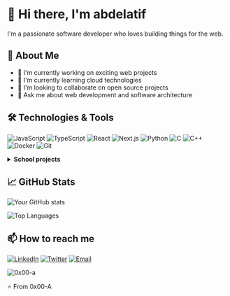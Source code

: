 # 👋 Hi there, I'm abdelatif

I'm a passionate software developer who loves building things for the web.

## 🚀 About Me
- 🔭 I'm currently working on exciting web projects
- 🌱 I'm currently learning cloud technologies
- 👯 I'm looking to collaborate on open source projects
- 💬 Ask me about web development and software architecture

## 🛠️ Technologies & Tools
![JavaScript](https://img.shields.io/badge/-JavaScript-F7DF1E?style=flat-square&logo=javascript&logoColor=black)
![TypeScript](https://img.shields.io/badge/-TypeScript-3178C6?style=flat-square&logo=typescript&logoColor=white)
![React](https://img.shields.io/badge/-React-61DAFB?style=flat-square&logo=react&logoColor=black)
![Next.js](https://img.shields.io/badge/-Next.js-000000?style=flat-square&logo=next.js&logoColor=white)
![Python](https://img.shields.io/badge/-Python-3776AB?style=flat-square&logo=python&logoColor=white)
![C](https://img.shields.io/badge/-C-A8B9CC?style=flat-square&logo=c&logoColor=black)
![C++](https://img.shields.io/badge/-C++-00599C?style=flat-square&logo=c%2B%2B&logoColor=white)
![Docker](https://img.shields.io/badge/-Docker-2496ED?style=flat-square&logo=docker&logoColor=white)
![Git](https://img.shields.io/badge/-Git-F05032?style=flat-square&logo=git&logoColor=white)

<details>
<summary><strong>School projects</strong></summary>


| **Project** | **Description** | **Knowledge acquired** |
|-------------|----------------|----------------------|
| **[Transcendence](https://github.com/0x00-A/ft_transcendence_42)** | Developing a real-time multiplayer chat platform | • Mastered full-stack development with React, TypeScript, and Django<br>• Implemented real-time WebSocket communication for multiplayer functionality<br>• Designed secure authentication flows using OAuth for user management<br>• Managed complex state for multiplayer game scenarios using React and TypeScript<br>• Deployed containerized applications with Docker for streamlined deployment<br>• Implemented CI/CD pipelines for automated deployment of the React and Django application |
| **[IRC](https://github.com/0x00-A/ircserv_42)** | Building a webserver from scratch Nginx style | • Implemented low-level networking protocols for IRC communication<br>• Mastered TCP/IP socket programming to establish reliable server-client connections<br>• Developed event-driven architecture to efficiently manage multiple IRC events<br>• Handled concurrent client connections, ensuring real-time message delivery<br>• Implemented RFC protocol specifications for IRC compliance and functionality |
| **[Inception](https://github.com/0x00-A/inception_42)** | Creating a fully functional development environment using Docker including Nginx, MaraDB and WordPress | • Architected multi-container applications<br>• Mastered Docker networking concepts<br>• Implemented secure container communication<br>• Created custom Docker images<br>• Managed persistent data volumes<br>• Orchestrated services with docker-compose<br>• Configured and optimized Nginx as a reverse proxy<br>• Wrote Bash scripts for container entrypoints and automation<br>• Executed and optimized basic SQL queries for database operations |
| **[cub3d](https://github.com/0x00-A/cub3d_42)** | Creating a basic 3D game engine inspired by the classic game Wolfenstein 3D | • Implemented a raycasting rendering engine to render 3D environments<br>• Mastered 3D graphics mathematics to simulate depth and perspective in a 2D grid<br>• Developed efficient collision detection for accurate player movement and interaction<br>• Created a texture mapping system to apply textures onto surfaces in the 3D world<br>• Optimized rendering performance to achieve smooth frame rates and low resource usage |
| **[NetPractice](https://github.com/0x00-A/NetPractice_42)** | General practical exercise to discover networking | • Applied concepts of IP addressing, subnetting, and routing to real-world networking scenarios<br>• Simulated real network environments to understand packet flow and error handling |
| **[mini-shell](https://github.com/0x00-A/minishell_42)** | Building a basic shell capable of parsing and executing commands, handling input/output redirections, pipes, environment variables, and signal handling | • Developed complex command parsing system<br>• Implemented process management<br>• Created custom command interpreter<br>• Handled signal interrupts and job control<br>• Managed environment variables<br>• Built pipe and redirection system |
| **[philosophers](https://github.com/0x00-A/philosophers_42)** | Implementing a simulation of the Dining Philosophers Problem | • Mastered thread synchronization techniques<br>• Implemented mutex and semaphore usage<br>• Solved complex deadlock scenarios<br>• Optimized concurrent resource access<br>• Developed thread-safe algorithms<br>• Monitored process performance |
| **[fractol](https://github.com/0x00-A/fractol_42)** | Creating a program that generates and displays various fractals, such as the Mandelbrot set and Julia set | • Implemented fractal rendering algorithms to visualize complex mathematical shapes<br>• Mastered mathematical concepts related to fractals and recursive functions<br>• Developed an interactive interface to explore fractals through zooming and color manipulation<br>• Optimized rendering performance to handle large-scale fractal computations<br>• Applied mathematical transformations to create dynamic and visually appealing fractal patterns<br>• Integrated real-time user inputs for customization and exploration of fractal visuals |
| **[minitalk](https://github.com/0x00-A/minitalk_42)** | Creating a simple client-server communication program using Unix signals (SIGUSR1 and SIGUSR2) | • Mastered Unix signal handling<br>• Implemented binary data transmission<br>• Created reliable communication protocol<br>• Managed process synchronization<br>• Developed error handling system<br>• Built efficient message queuing |
| **[push swap](https://github.com/0x00-A/push_swap_42)** | Creating an algorithm that sorts a stack of integers using a limited set of operations on two stacks | • Developed efficient sorting algorithms<br>• Optimized space complexity<br>• Implemented stack operations<br>• Created performance benchmarking<br>• Mastered algorithm analysis<br>• Built visualization tools |
| **[born2BeRoot](https://github.com/0x00-A/born2beRoot)** | System administration and virtualization | • Mastered Linux system administration<br>• Implemented secure system policies<br>• Configured network services<br>• Created automated monitoring<br>• Managed user permissions<br>• Built backup solutions |
| **[printf](https://github.com/0x00-A/ft_printf_42)** | C printf function recode | • Implemented variable argument handling<br>• Created format string parser<br>• Developed type conversion system<br>• Built memory management system<br>• Mastered string manipulation<br>• Created extensive test suite |
| **[GNL](https://github.com/0x00-A/get_next_line_42)** | Creating a function that reads a line from a file descriptor (or multiple file descriptors) and returns it, similar to the behavior of the getline function in C | • Mastered file descriptor management<br>• Implemented efficient buffer reading<br>• Created memory leak prevention system<br>• Developed error handling mechanisms<br>• Built multi-file handling system<br>• Optimized I/O operations |
| **[libft](https://github.com/0x00-A/Libft_42)** | Coding a C library | • Created comprehensive string manipulation functions<br>• Implemented memory management utilities<br>• Developed linked list operations<br>• Built array manipulation functions<br>• Created extensive unit tests<br>• Mastered Makefile automation |

</details>

## 📈 GitHub Stats
![Your GitHub stats](https://github-readme-stats.vercel.app/api?username=0x00-A&show_icons=true&theme=dracula)

![Top Languages](https://github-readme-stats.vercel.app/api/top-langs/?username=0x00-A&layout=compact&theme=radical)

## 📫 How to reach me
[![LinkedIn](https://img.shields.io/badge/-LinkedIn-0A66C2?style=flat-square&logo=linkedin&logoColor=white)](https://www.linkedin.com/in/abdelatif-igounad/)
[![Twitter](https://img.shields.io/badge/-Twitter-1DA1F2?style=flat-square&logo=twitter&logoColor=white)](https://x.com/abdelatif__)
[![Email](https://img.shields.io/badge/-Email-EA4335?style=flat-square&logo=gmail&logoColor=white)](mailto:abdellatifigounad@gmail.com)

<p align="left"> <img src="https://komarev.com/ghpvc/?username=0x00-a&label=Profile%20views&color=0e75b6&style=flat" alt="0x00-a" /> </p>

⭐️ From 0x00-A
